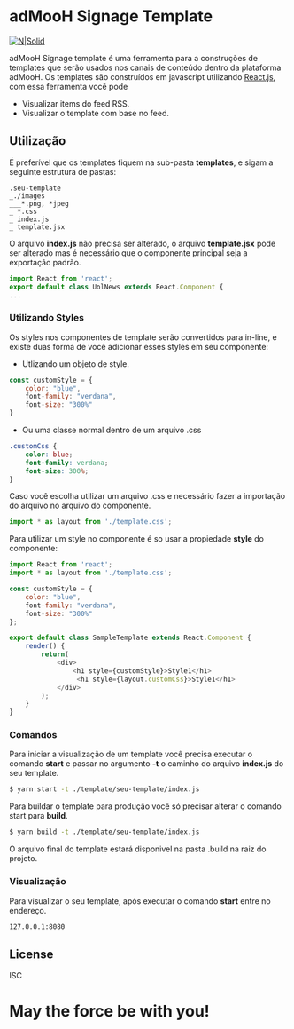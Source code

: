 # adMooH Signage Template

[![N|Solid](http://v.fastcdn.co/u/19d828a0/31820341-0-Logo-adMooH-Vertical.png)](https://home.admooh.com/)

adMooH Signage template é uma ferramenta para a construções de templates que serão usados nos canais de conteúdo dentro da plataforma adMooH.
Os templates são construídos em javascript utilizando [React.js](https://reactjs.org/), com essa ferramenta você pode

  - Visualizar items do feed RSS.
  - Visualizar o template com base no feed.

## Utilização

É preferível que os templates fiquem na sub-pasta **templates**, e sigam a seguinte estrutura de pastas:
```
.seu-template
_./images
___*.png, *jpeg
_ *.css
_ index.js
_ template.jsx
```
O arquivo **index.js** não precisa ser alterado, o arquivo **template.jsx** pode ser alterado mas é necessário que o componente principal seja a exportação padrão.

```javascript
import React from 'react';
export default class UolNews extends React.Component {
...
```

### Utilizando Styles

Os styles nos componentes de template serão convertidos para in-line, e existe duas forma de você adicionar esses styles em seu componente:

- Utlizando um objeto de style.

```javascript
const customStyle = {
    color: "blue",
    font-family: "verdana",
    font-size: "300%"
}
```
- Ou uma classe normal dentro de um arquivo .css

```css
.customCss {
    color: blue;
    font-family: verdana;
    font-size: 300%;
}
```
Caso você escolha utilizar um arquivo .css e necessário fazer a importação do arquivo no arquivo do componente.

```javascript
import * as layout from './template.css';
```

Para utilizar um style no componente é so usar a propiedade **style** do componente:

```javascript
import React from 'react';
import * as layout from './template.css';

const customStyle = {
    color: "blue",
    font-family: "verdana",
    font-size: "300%"
};

export default class SampleTemplate extends React.Component {
	render() {		
        return(
			<div>
			    <h1 style={customStyle}>Style1</h1>
			     <h1 style={layout.customCss}>Style1</h1>
			</div>
		);
    }
}
```

### Comandos

Para iniciar a visualização de um template você precisa executar o comando **start** e passar no argumento **-t** o caminho do arquivo **index.js** do seu template.

```sh
$ yarn start -t ./template/seu-template/index.js
```

Para buildar o template para produção você só precisar alterar o comando start para **build**.

```sh
$ yarn build -t ./template/seu-template/index.js
```

O arquivo final do template estará disponivel na pasta .build na raiz do projeto.

### Visualização

Para visualizar o seu template, após executar o comando **start** entre no endereço.

```sh
127.0.0.1:8080
```

License
----
ISC

# **May the force be with you!**